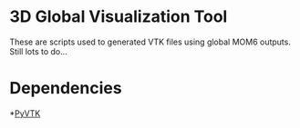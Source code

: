 # 3D Global Visualization Tool

These are scripts used to generated VTK files using global MOM6 outputs. Still lots to do...

# Dependencies
*[PyVTK](https://pypi.python.org/pypi/PyVTK)

